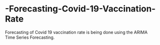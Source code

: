 # -Forecasting-Covid-19-Vaccination-Rate
Forecasting of Covid 19 vaccination rate is being done using the ARIMA Time Series Forecasting.
